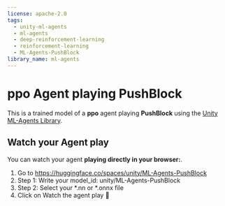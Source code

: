```yaml
---
license: apache-2.0
tags:
  - unity-ml-agents
  - ml-agents
  - deep-reinforcement-learning
  - reinforcement-learning
  - ML-Agents-PushBlock
library_name: ml-agents
---
```


# **ppo** Agent playing **PushBlock**
  This is a trained model of a **ppo** agent playing **PushBlock** using the [Unity ML-Agents Library](https://github.com/Unity-Technologies/ml-agents).
  
  ## Watch your Agent play
  You can watch your agent **playing directly in your browser:**. 
  
  1. Go to https://huggingface.co/spaces/unity/ML-Agents-PushBlock 
  2. Step 1: Write your model_id: unity/ML-Agents-PushBlock
  3. Step 2: Select your *.nn or *.onnx file
  4. Click on Watch the agent play 👀
  